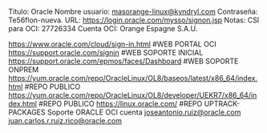 Título: Oracle
Nombre usuario: masorange-linux@kyndryl.com
Contraseña: Te56flon-nueva.
URL: https://login.oracle.com/mysso/signon.jsp
Notas:
CSI para OCI: 27726334
Cuenta OCI: Orange Espagne S.A.U.
 
https://www.oracle.com/cloud/sign-in.html	#WEB PORTAL OCI
https://support.oracle.com/signin			#WEB SOPORTE INICIAL
https://support.oracle.com/epmos/faces/Dashboard	#WEB SOPORTE ONPREM
https://yum.oracle.com/repo/OracleLinux/OL8/baseos/latest/x86_64/index.html	#REPO PUBLICO
https://yum.oracle.com/repo/OracleLinux/OL8/developer/UEKR7/x86_64/index.html #REPO PUBLICO
https://linux.oracle.com/	#REPO UPTRACK-PACKAGES
Soporte ORACLE OCI cuenta
joseantonio.ruiz@oracle.com
juan.carlos.r.ruiz.rico@oracle.com